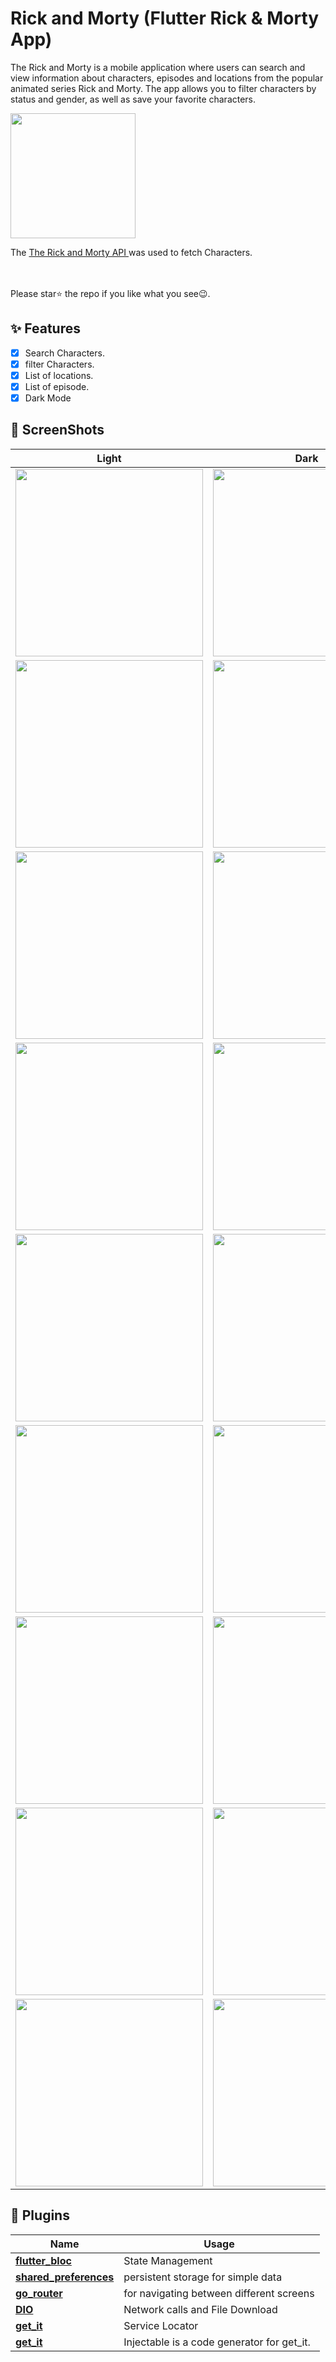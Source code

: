 
# Rick and Morty (Flutter Rick & Morty App) 

The Rick and Morty is a mobile application where users can search and view information about characters, episodes and locations from the popular animated series Rick and Morty. The app allows you to filter characters by status and gender, as well as save your favorite characters.

<a href="https://rickandmortyapi.com/"><img src="https://upload.wikimedia.org/wikipedia/commons/thumb/b/b1/Rick_and_Morty.svg/1600px-Rick_and_Morty.svg.png" width="200"/></a>
<br>

The [The Rick and Morty API
](https://rickandmortyapi.com/) was used to fetch Characters. <br>
<br>

<br> Please star⭐ the repo if you like what you see😉.

## ✨ Features

- [x] Search Characters.
- [x] filter Characters.
- [x] List of locations.
- [x] List of episode.
- [x] Dark Mode

## 📸 ScreenShots

| Light                             | Dark                              |
| --------------------------------- | --------------------------------- |
| <img src="https://github.com/user-attachments/assets/b634cc95-a748-411d-8f22-e6184cabb6c7" width="300">  | <img src="https://github.com/user-attachments/assets/3ca28daa-45ab-49f8-920f-0718e0556346" width="300">  |
| <img src="https://github.com/user-attachments/assets/6cb602c4-67bb-4425-8470-27934984cee2" width="300">  | <img src="https://github.com/user-attachments/assets/ec0304ca-0fa9-4dda-b5cf-22caba5b11af" width="300">  |
| <img src="https://github.com/user-attachments/assets/50eb4a4a-c561-41e0-a2ab-0a2adcdee5f0" width="300">  | <img src="https://github.com/user-attachments/assets/18018f45-c287-47c7-bdf6-db52a4b21cda" width="300">  |
| <img src="https://github.com/user-attachments/assets/2b746c27-774d-4012-8aa8-e6436d1def0f" width="300">  | <img src="https://github.com/user-attachments/assets/2525c940-65de-474e-a816-fc4f64b2ee5b" width="300"> |
| <img src="https://github.com/user-attachments/assets/af4ebc92-a58d-41fb-ba4d-35ac1945a0b4" width="300"> | <img src="https://github.com/user-attachments/assets/e4151529-ee4e-4a9f-88ba-356807f0240e" width="300"> |
| <img src="https://github.com/user-attachments/assets/92acd473-83d1-4857-a76f-35cd30bf6fd9" width="300"> | <img src="https://github.com/user-attachments/assets/4722b273-3552-4921-8991-7a0a5e1073d8" width="300"> |
| <img src="https://github.com/user-attachments/assets/0e3caea4-36b4-4794-8732-7bf450035b29" width="300"> | <img src="https://github.com/user-attachments/assets/a4bb4a92-29e2-48f4-b485-96464fa5da36" width="300"> |
| <img src="https://github.com/user-attachments/assets/54f7c514-7d35-4520-95d2-417c415216f9" width="300"> | <img src="https://github.com/user-attachments/assets/d8512b2b-43f3-4aa2-a207-c7e2f7e5999a" width="300"> |
| <img src="https://github.com/user-attachments/assets/f5e45571-4969-4bb9-91b3-7d81ab814fbb" width="300"> | <img src="https://github.com/user-attachments/assets/52684ecf-0d2e-4c11-9cd9-9f8b512e9c5d" width="300"> |



## 🔌 Plugins

| Name                                                                   | Usage                                         |
| ---------------------------------------------------------------------- | --------------------------------------------- |
| [**flutter_bloc**](https://pub.dev/packages/flutter_bloc)              | State Management                              |
| [**shared_preferences**](https://pub.dev/packages/shared_preferences)  | persistent storage for simple data            |
| [**go_router**](https://pub.dev/packages/go_router)                    | for navigating between different screens      |
| [**DIO**](https://pub.dev/packages/dio)                                | Network calls and File Download               |
| [**get_it**](https://pub.dev/packages/get_it)                          |  Service Locator                              |
| [**get_it**](https://pub.dev/packages/injectable)                      |  Injectable is a code generator for get_it.   |
